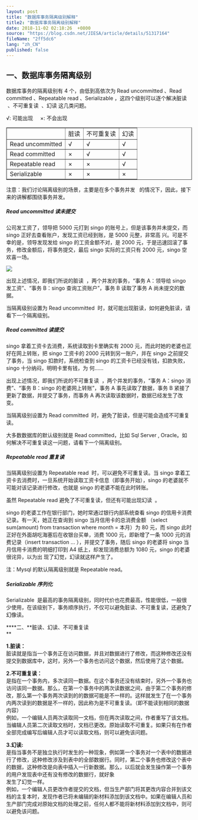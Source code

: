 ```yaml
---
layout: post
title: "数据库事务隔离级别解释"
title2: "数据库事务隔离级别解释"
date: 2018-11-02 02:18:26  +0800
source: "https://blog.csdn.net/JIESA/article/details/51317164"
fileName: "2ff5dc6"
lang: "zh_CN"
published: false
---
```


## 一、数据库事务隔离级别

数据库事务的隔离级别有 4 个，由低到高依次为 Read uncommitted 、Read committed 、Repeatable read 、Serializable ，这四个级别可以逐个解决脏读  、不可重复读  、幻读 这几类问题。

√: 可能出现     ×: 不会出现

<table cellpadding="4" width="90%" cellspacing="0" border="1"><tbody><tr><td><span></span></td><td><span>脏读</span></td><td><span>不可重复读</span></td><td><span>幻读</span></td></tr><tr><td><span>Read uncommitted</span></td><td><span>√</span></td><td><span>√</span></td><td><span>√</span></td></tr><tr><td><span>Read committed</span></td><td><span>×</span></td><td><span>√</span></td><td><span>√</span></td></tr><tr><td><span>Repeatable read</span></td><td><span>×</span></td><td><span>×</span></td><td><span>√</span></td></tr><tr><td><span>Serializable</span></td><td><span>×</span></td><td><span>×</span></td><td><span>×</span></td></tr></tbody></table>

注意：我们讨论隔离级别的场景，主要是在多个事务并发   的情况下，因此，接下来的讲解都围绕事务并发。

##### Read uncommitted 读未提交

公司发工资了，领导把 5000 元打到 singo 的账号上，但是该事务并未提交，而 singo 正好去查看账户，发现工资已经到账，是 5000 元整，非常高 兴。可是不幸的是，领导发现发给 singo 的工资金额不对，是 2000 元，于是迅速回滚了事务，修改金额后，将事务提交，最后 singo 实际的工资只有 2000 元，singo 空欢喜一场。

![](http://dl.iteye.com/upload/attachment/556524/f244ae46-c8f4-3bc1-906e-d1d9c1af3516.gif)

出现上述情况，即我们所说的脏读  ，两个并发的事务，“事务 A：领导给 singo 发工资”、“事务 B：singo 查询工资账户”，事务 B 读取了事务 A 尚未提交的数据。

当隔离级别设置为 Read uncommitted  时，就可能出现脏读，如何避免脏读，请看下一个隔离级别。

##### Read committed 读提交

singo 拿着工资卡去消费，系统读取到卡里确实有 2000 元，而此时她的老婆也正好在网上转账，把 singo 工资卡的 2000 元转到另一账户，并在 singo 之前提交了事务，当 singo 扣款时，系统检查到 singo 的工资卡已经没有钱，扣款失败，singo 十分纳闷，明明卡里有钱，为 何......

出现上述情况，即我们所说的不可重复读  ，两个并发的事务，“事务 A：singo 消费”、“事务 B：singo 的老婆网上转账”，事务 A 事先读取了数据，事务 B 紧接了更新了数据，并提交了事务，而事务 A 再次读取该数据时，数据已经发生了改变。

当隔离级别设置为 Read committed  时，避免了脏读，但是可能会造成不可重复读。

大多数数据库的默认级别就是 Read committed，比如 Sql Server , Oracle。如何解决不可重复读这一问题，请看下一个隔离级别。

##### Repeatable read 重复读

当隔离级别设置为 Repeatable read  时，可以避免不可重复读。当 singo 拿着工资卡去消费时，一旦系统开始读取工资卡信息（即事务开始），singo 的老婆就不可能对该记录进行修改，也就是 singo 的老婆不能在此时转账。

虽然 Repeatable read 避免了不可重复读，但还有可能出现幻读  。

singo 的老婆工作在银行部门，她时常通过银行内部系统查看 singo 的信用卡消费记录。有一天，她正在查询到 singo 当月信用卡的总消费金额 （select sum(amount) from transaction where month = 本月）为 80 元，而 singo 此时正好在外面胡吃海塞后在收银台买单，消费 1000 元，即新增了一条 1000 元的消费记录（insert transaction ... ），并提交了事务，随后 singo 的老婆将 singo 当月信用卡消费的明细打印到 A4 纸上，却发现消费总额为 1080 元，singo 的老婆很诧异，以为出 现了幻觉，幻读就这样产生了。

注：Mysql 的默认隔离级别就是 Repeatable read。

##### Serializable 序列化

Serializable  是最高的事务隔离级别，同时代价也花费最高，性能很低，一般很少使用，在该级别下，事务顺序执行，不仅可以避免脏读、不可重复读，还避免了幻像读。

\***\*二、**脏读、幻读、不可重复读  
\*\*

**1.脏读：**  
脏读就是指当一个事务正在访问数据，并且对数据进行了修改，而这种修改还没有提交到数据库中，这时，另外一个事务也访问这个数据，然后使用了这个数据。

**2.不可重复读：**  
是指在一个事务内，多次读同一数据。在这个事务还没有结束时，另外一个事务也访问该同一数据。那么，在第一个事务中的两次读数据之间，由于第二个事务的修改，那么第一个事务两次读到的的数据可能是不一样的。这样就发生了在一个事务内两次读到的数据是不一样的，因此称为是不可重复读。（即不能读到相同的数据内容）  
例如，一个编辑人员两次读取同一文档，但在两次读取之间，作者重写了该文档。当编辑人员第二次读取文档时，文档已更改。原始读取不可重复。如果只有在作者全部完成编写后编辑人员才可以读取文档，则可以避免该问题。

**3.幻读:**  
是指当事务不是独立执行时发生的一种现象，例如第一个事务对一个表中的数据进行了修改，这种修改涉及到表中的全部数据行。同时，第二个事务也修改这个表中的数据，这种修改是向表中插入一行新数据。那么，以后就会发生操作第一个事务的用户发现表中还有没有修改的数据行，就好象  
发生了幻觉一样。  
例如，一个编辑人员更改作者提交的文档，但当生产部门将其更改内容合并到该文档的主复本时，发现作者已将未编辑的新材料添加到该文档中。如果在编辑人员和生产部门完成对原始文档的处理之前，任何人都不能将新材料添加到文档中，则可以避免该问题。
